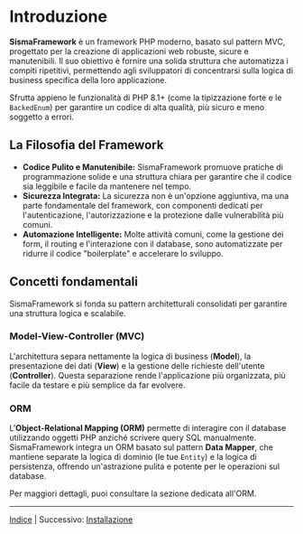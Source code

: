 # Introduzione

**SismaFramework** è un framework PHP moderno, basato sul pattern MVC, progettato per la creazione di applicazioni web robuste, sicure e manutenibili. Il suo obiettivo è fornire una solida struttura che automatizza i compiti ripetitivi, permettendo agli sviluppatori di concentrarsi sulla logica di business specifica della loro applicazione.

Sfrutta appieno le funzionalità di PHP 8.1+ (come la tipizzazione forte e le `BackedEnum`) per garantire un codice di alta qualità, più sicuro e meno soggetto a errori.

## La Filosofia del Framework

*   **Codice Pulito e Manutenibile:** SismaFramework promuove pratiche di programmazione solide e una struttura chiara per garantire che il codice sia leggibile e facile da mantenere nel tempo.
*   **Sicurezza Integrata:** La sicurezza non è un'opzione aggiuntiva, ma una parte fondamentale del framework, con componenti dedicati per l'autenticazione, l'autorizzazione e la protezione dalle vulnerabilità più comuni.
*   **Automazione Intelligente:** Molte attività comuni, come la gestione dei form, il routing e l'interazione con il database, sono automatizzate per ridurre il codice "boilerplate" e accelerare lo sviluppo.

## Concetti fondamentali

SismaFramework si fonda su pattern architetturali consolidati per garantire una struttura logica e scalabile.

### Model-View-Controller (MVC)

L'architettura separa nettamente la logica di business (**Model**), la presentazione dei dati (**View**) e la gestione delle richieste dell'utente (**Controller**). Questa separazione rende l'applicazione più organizzata, più facile da testare e più semplice da far evolvere.

### ORM

L'**Object-Relational Mapping (ORM)** permette di interagire con il database utilizzando oggetti PHP anziché scrivere query SQL manualmente. SismaFramework integra un ORM basato sul pattern **Data Mapper**, che mantiene separate la logica di dominio (le tue `Entity`) e la logica di persistenza, offrendo un'astrazione pulita e potente per le operazioni sul database.

Per maggiori dettagli, puoi consultare la sezione dedicata all'ORM.

---

[Indice](index.md) | Successivo: [Installazione](installation.md)
